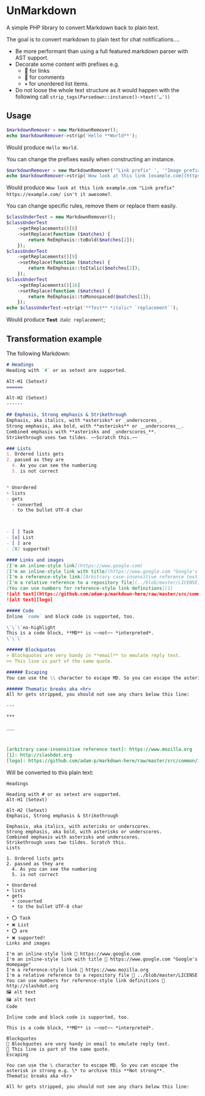 # UnMarkdown

A simple PHP library to convert Markdown back to plain text.

The goal is to convert markdown to plain text for chat notifications….
 * Be more performant than using a full featured markdown parser with AST support.
 * Decorate some content with prefixes e.g.
   * 🔗 for links
   * 💬 for comments 
   * • for unordered list items.
 * Do not loose the whole text structure as it would happen with the following call `strip_tags(Parsedown::instance()->text('…'))`

## Usage

```php
$markdownRemover = new MarkdownRemover();
echo $markdownRemover->strip('Hello **World**');
```

Would produce `Hello World`.

You can change the prefixes easily when constructing an instance.

```php
$markdownRemover = new MarkdownRemover('"Link prefix" ', '"Image prefix️" ', '"Comment prefix" ', '… ');
echo $markdownRemover->strip('Wow look at this link [example.com](https://example.com/) isn't it **awesome**?');
```

Would produce `Wow look at this link example.com "Link prefix" https://example.com/ isn't it awesome?`.

You can change specific rules, remove them or replace them easily.

```php
$classUnderTest = new MarkdownRemover();
$classUnderTest
    ->getReplacements()[8]
    ->setReplace(function ($matches) {
        return ReEmphasis::toBold($matches[2]);
    });
$classUnderTest
    ->getReplacements()[9]
    ->setReplace(function ($matches) {
        return ReEmphasis::toItalic($matches[2]);
    });
$classUnderTest
    ->getReplacements()[16]
    ->setReplace(function ($matches) {
        return ReEmphasis::toMonospaced($matches[1]);
    });
echo $classUnderTest->strip('**Test** *italic* `replacement`');
```

Would produce `𝗧𝗲𝘀𝘁 𝘪𝘵𝘢𝘭𝘪𝘤 𝚛𝚎𝚙𝚕𝚊𝚌𝚎𝚖𝚎𝚗𝚝`;

## Transformation example

The following Markdown:

```markdown
# Headings
Heading with `#` or as setext are supported.

Alt-H1 (Setext)
======

Alt-H2 (Setext)
------

## Emphasis, Strong emphasis & Strikethrough
Emphasis, aka italics, with *asterisks* or _underscores_.
Strong emphasis, aka bold, with **asterisks** or __underscores__.
Combined emphasis with **asterisks and _underscores_**.
Strikethrough uses two tildes. ~~Scratch this.~~

### Lists
1. Ordered lists gets
2. passed as they are
  4. As you can see the numbering 
  5. is not correct


* Unordered 
+ lists
- gets  
  + converted
  - to the bullet UTF-8 char 



- [ ] Task
- [x] List
- [ ] are
- [X] supported!

#### Links and images
[I'm an inline-style link](https://www.google.com)
[I'm an inline-style link with title](https://www.google.com "Google's Homepage")
[I'm a reference-style link][Arbitrary case-insensitive reference text]
[I'm a relative reference to a repository file](../blob/master/LICENSE)
[You can use numbers for reference-style link definitions][1]
![alt text](https://github.com/adam-p/markdown-here/raw/master/src/common/images/icon48.png "Logo Title Text 1")
![alt text][logo]

##### Code
Inline `code` and block code is supported, too.

\`\`\`no-highlight
This is a code block, **MD** is ~~not~~ *interpreted*.
\`\`\`

###### Blockquotes
> Blockquotes are very handy in **email** to emulate reply text.
>> This line is part of the same quote.

###### Escaping
You can use the \\ character to escape MD. So you can escape the asterisk in strong e.g. \\\* to archive this \*\*Not strong\*\*. 

###### Thematic breaks aka <hr>
All hr gets stripped, you should not see any chars below this line:

---

***

___



[arbitrary case-insensitive reference text]: https://www.mozilla.org
[1]: http://slashdot.org
[logo]: https://github.com/adam-p/markdown-here/raw/master/src/common/images/icon48.png "Logo Title Text 2"
```

Will be converted to this plain text:

```plaintext
Headings

Heading with # or as setext are supported.
Alt-H1 (Setext)

Alt-H2 (Setext)
Emphasis, Strong emphasis & Strikethrough

Emphasis, aka italics, with asterisks or underscores.
Strong emphasis, aka bold, with asterisks or underscores.
Combined emphasis with asterisks and underscores.
Strikethrough uses two tildes. Scratch this.
Lists

1. Ordered lists gets
2. passed as they are
  4. As you can see the numbering 
  5. is not correct

• Unordered 
• lists
• gets  
  • converted
  • to the bullet UTF-8 char 

• ⭕ Task
• ❌ List
• ⭕ are
• ❌ supported!
Links and images

I'm an inline-style link 🔗 https://www.google.com
I'm an inline-style link with title 🔗 https://www.google.com "Google's Homepage"
I'm a reference-style link 🔗 https://www.mozilla.org
I'm a relative reference to a repository file 🔗 ../blob/master/LICENSE
You can use numbers for reference-style link definitions 🔗 http://slashdot.org
🖼️ alt text
🖼️ alt text
Code

Inline code and block code is supported, too.

This is a code block, **MD** is ~~not~~ *interpreted*.

Blockquotes
💬 Blockquotes are very handy in email to emulate reply text.
💬 This line is part of the same quote.
Escaping

You can use the \ character to escape MD. So you can escape the asterisk in strong e.g. \* to archive this **Not strong**. 
Thematic breaks aka <hr>

All hr gets stripped, you should not see any chars below this line:


```
